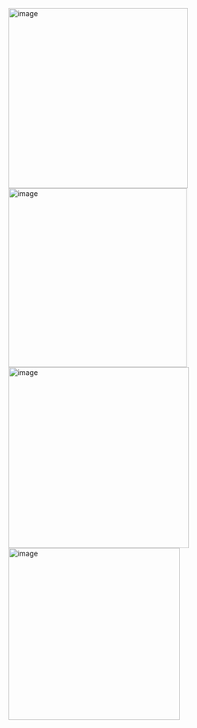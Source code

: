 <img width="354" alt="image" src="https://github.com/MaryiaBabinskaya/Discrete_math-UJ/assets/94359114/b65cc678-5c33-4604-8709-a426f3ef4997"> \
<img width="352" alt="image" src="https://github.com/MaryiaBabinskaya/Discrete_math-UJ/assets/94359114/c60d4040-ca18-43ce-a905-8b88e67ca22d"> \
<img width="356" alt="image" src="https://github.com/MaryiaBabinskaya/Discrete_math-UJ/assets/94359114/d3169503-b758-46ef-9fd6-e2be3438c39c"> \
<img width="338" alt="image" src="https://github.com/MaryiaBabinskaya/Discrete_math-UJ/assets/94359114/5c2df9e2-9326-48e7-9480-7cc607fc358d">
